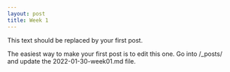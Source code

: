 ```yaml
---
layout: post
title: Week 1
---
```


This text should be replaced by your first post.

The easiest way to make your first post is to edit this one.
Go into /\_posts/ and update the 2022-01-30-week01.md file.
